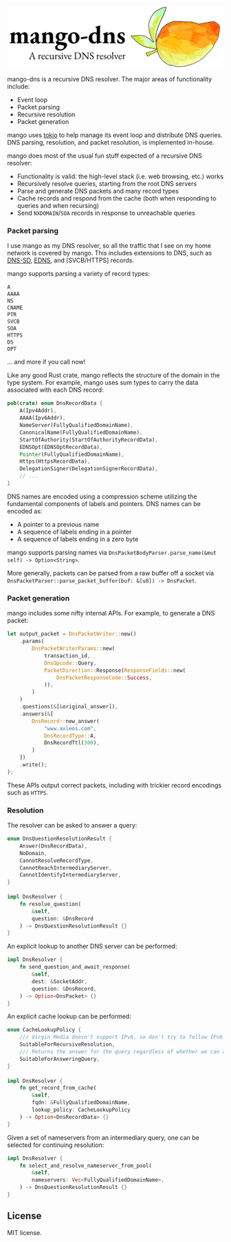 <div align="center">
  <img src="spread.png">
</div>

mango-dns is a recursive DNS resolver. The major areas of functionality include:

* Event loop
* Packet parsing
* Recursive resolution
* Packet generation

mango uses [tokio](https://github.com/tokio-rs/tokio) to help manage its event loop and distribute DNS queries. DNS parsing, resolution, and packet resolution, is implemented in-house. 

mango does most of the usual fun stuff expected of a recursive DNS resolver:

* Functionality is valid: the high-level stack (i.e. web browsing, etc.) works
* Recursively resolve queries, starting from the root DNS servers
* Parse and generate DNS packets and many record types
* Cache records and respond from the cache (both when responding to queries and when recursing)
* Send `NXDOMAIN`/`SOA` records in response to unreachable queries

### Packet parsing

I use mango as my DNS resolver, so all the traffic that I see on my home network is covered by mango. This includes extensions to DNS, such as [DNS-SD](http://www.dns-sd.org), [EDNS](https://en.wikipedia.org/wiki/Extension_Mechanisms_for_DNS), and [SVCB/HTTPS] records.

mango supports parsing a variety of record types:

```text
A
AAAA
NS
CNAME
PTR
SVCB
SOA
HTTPS
DS
OPT
```

... and more if you call now!

Like any good Rust crate, mango reflects the structure of the domain in the type system. For example, mango uses sum types to carry the data associated with each DNS record:

```rust
pub(crate) enum DnsRecordData {
    A(Ipv4Addr),
    AAAA(Ipv6Addr),
    NameServer(FullyQualifiedDomainName),
    CanonicalName(FullyQualifiedDomainName),
    StartOfAuthority(StartOfAuthorityRecordData),
    EDNSOpt(EDNSOptRecordData),
    Pointer(FullyQualifiedDomainName),
    Https(HttpsRecordData),
    DelegationSigner(DelegationSignerRecordData),
    // ...
}
```

DNS names are encoded using a compression scheme utilizing the fundamental components of labels and pointers. DNS names can be encoded as:
* A pointer to a previous name
* A sequence of labels ending in a pointer
* A sequence of labels ending in a zero byte

mango supports parsing names via `DnsPacketBodyParser.parse_name(&mut self) -> Option<String>`.

More generally, packets can be parsed from a raw buffer off a socket via `DnsPacketParser::parse_packet_buffer(buf: &[u8]) -> DnsPacket`.

### Packet generation

mango includes some nifty internal APIs. For example, to generate a DNS packet:

```rust
let output_packet = DnsPacketWriter::new()
    .params(
        DnsPacketWriterParams::new(
            transaction_id,
            DnsOpcode::Query,
            PacketDirection::Response(ResponseFields::new(
                DnsPacketResponseCode::Success,
            )),
        )
    )
    .questions(&[&original_answer]),
    .answers(&[
        DnsRecord::new_answer(
            "www.axleos.com",
            DnsRecordType::A,
            DnsRecordTtl(300),
        )
    ])
    .write();
);
```

These APIs output correct packets, including with trickier record encodings such as `HTTPS`. 

### Resolution

The resolver can be asked to answer a query:

```rust
enum DnsQuestionResolutionResult {
    Answer(DnsRecordData),
    NoDomain,
    CannotResolveRecordType,
    CannotReachIntermediaryServer,
    CannotIdentifyIntermediaryServer,
}

impl DnsResolver {
    fn resolve_question(
        &self, 
        question: &DnsRecord
    ) -> DnsQuestionResolutionResult {}
}
```

An explicit lookup to another DNS server can be performed:

```rust
impl DnsResolver {
    fn send_question_and_await_response(
        &self,
        dest: &SocketAddr,
        question: &DnsRecord,
    ) -> Option<DnsPacket> {}
}
```

An explicit cache lookup can be performed:

```rust
enum CacheLookupPolicy {
    /// Virgin Media doesn't support IPv6, so don't try to follow IPv6 records during internal resolution
    SuitableForRecursiveResolution,
    /// Returns the answer for the query regardless of whether we can actually connect to the resource
    SuitableForAnsweringQuery,
}

impl DnsResolver {
    fn get_record_from_cache(
        &self,
        fqdn: &FullyQualifiedDomainName,
        lookup_policy: CacheLookupPolicy
    ) -> Option<DnsRecordData> {}
}
```

Given a set of nameservers from an intermediary query, one can be selected for continuing resolution:

```rust
impl DnsResolver {
    fn select_and_resolve_nameserver_from_pool(
        &self,
        nameservers: Vec<FullyQualifiedDomainName>,
    ) -> DnsQuestionResolutionResult {}
}
```

## License
MIT license. 